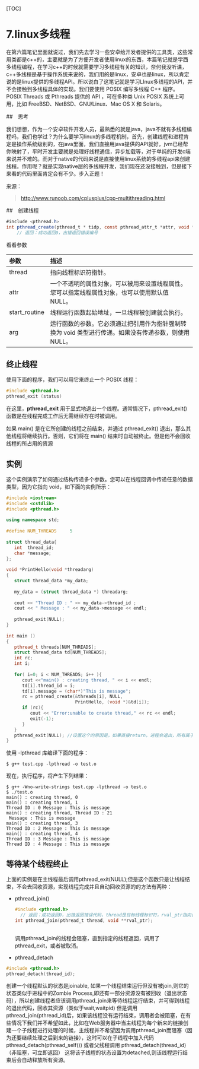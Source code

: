 [TOC]

# 7.linux多线程

在第六篇笔记里面就说过，我们先去学习一些安卓给开发者提供的工具类，这些常用类都是c++的，主要就是为了方便开发者使用linux的东西，本篇笔记就是学西多线程编程，在学习c++的时候就需要学习多线程有关的知识，奈何我没听课，c++多线程是基于操作系统来说的，我们用的是linux，安卓也是linux，所以肯定说的是linux提供的多线程API。所以说白了这笔记就是学习LInux多线程的API，并不会接触到多线程具体的实现。我们要使用 POSIX 编写多线程 C++ 程序。POSIX Threads 或 Pthreads 提供的 API ，可在多种类 Unix POSIX 系统上可用，比如 FreeBSD、NetBSD、GNU/Linux、Mac OS X 和 Solaris。

##　思考

我们想想，作为一个安卓软件开发人员，最熟悉的就是java，java不就有多线程编程吗，我们也学过？为什么要学习linux的多线程机制，首先，创建线程和进程肯定是操作系统级别的，在java里面，我们直接用java提供的API就好，jvm已经帮你映射了，平时开发主要就是处理好线程通信，异步加载等，对于单纯的开发c端来说并不难的。而对于native的代码来说是直接使用linux系统的多线程api来创建线程。作用呢？就是实现native层的多线程开发，我们现在还没接触到，但是接下来看的代码里面肯定会有不少。步入正题！



来源：

> <http://www.runoob.com/cplusplus/cpp-multithreading.html>

##　创建线程

~~~java
#include <pthread.h>
int pthread_create(pthread_t * tidp, const pthread_attr_t *attr, void *(*start_rtn)(void *), void *arg);
    // 返回：成功返回0，出错返回错误编号
~~~

看看参数

| 参数          | 描述                                                         |
| :------------ | :----------------------------------------------------------- |
| thread        | 指向线程标识符指针。                                         |
| attr          | 一个不透明的属性对象，可以被用来设置线程属性。您可以指定线程属性对象，也可以使用默认值 NULL。 |
| start_routine | 线程运行函数起始地址，一旦线程被创建就会执行。               |
| arg           | 运行函数的参数。它必须通过把引用作为指针强制转换为 void 类型进行传递。如果没有传递参数，则使用 NULL。 |



## 终止线程

使用下面的程序，我们可以用它来终止一个 POSIX 线程：

```c++
#include <pthread.h>
pthread_exit (status) 
```

在这里，**pthread_exit** 用于显式地退出一个线程。通常情况下，pthread_exit() 函数是在线程完成工作后无需继续存在时被调用。

如果 main() 是在它所创建的线程之前结束，并通过 pthread_exit() 退出，那么其他线程将继续执行。否则，它们将在 main() 结束时自动被终止。但是他不会回收线程的所占用的资源

## 实例

这个实例演示了如何通过结构传递多个参数。您可以在线程回调中传递任意的数据类型，因为它指向 void，如下面的实例所示：

~~~c++
#include <iostream>
#include <cstdlib>
#include <pthread.h>
 
using namespace std;
 
#define NUM_THREADS     5
 
struct thread_data{
   int  thread_id;
   char *message;
};
 
void *PrintHello(void *threadarg)
{
   struct thread_data *my_data;
 
   my_data = (struct thread_data *) threadarg;
 
   cout << "Thread ID : " << my_data->thread_id ;
   cout << " Message : " << my_data->message << endl;
 
   pthread_exit(NULL);
}
 
int main ()
{
   pthread_t threads[NUM_THREADS];
   struct thread_data td[NUM_THREADS];
   int rc;
   int i;
 
   for( i=0; i < NUM_THREADS; i++ ){
      cout <<"main() : creating thread, " << i << endl;
      td[i].thread_id = i;
      td[i].message = (char*)"This is message";
      rc = pthread_create(&threads[i], NULL,
                          PrintHello, (void *)&td[i]);
      if (rc){
         cout << "Error:unable to create thread," << rc << endl;
         exit(-1);
      }
   }
   pthread_exit(NULL); //设置这个的原因是，如果直接return，进程会退出，所有属于该进程的线程都马上被回收，设置了后，主线程完成，主线程先退出，其他子进程继续执行
}
~~~



使用 -lpthread 库编译下面的程序：

```
$ g++ test.cpp -lpthread -o test.o
```

现在，执行程序，将产生下列结果：

```
$ g++ -Wno-write-strings test.cpp -lpthread -o test.o
$ ./test.o
main() : creating thread, 0
main() : creating thread, 1
Thread ID : 0 Message : This is message
main() : creating thread, Thread ID : 21
 Message : This is message
main() : creating thread, 3
Thread ID : 2 Message : This is message
main() : creating thread, 4
Thread ID : 3 Message : This is message
Thread ID : 4 Message : This is message
```

## 等待某个线程终止

上面的实例是在主线程最后调用pthread_exit(NULL);但是这个函数只是让线程结束，不会去回收资源，实现线程完成并且自动回收资源的的方法有两种：

+ pthread_join()

  ~~~c
  #include <pthread.h>
    // 返回：成功返回0，出错返回错误代码，thread是目标线程标识符，rval_ptr指向目标线程返回时的退出信息
  int pthread_join(pthread_t thread, void **rval_ptr);
   
  ~~~

  

  调用pthread_join的线程会阻塞，直到指定的线程返回，调用了pthread_exit，或者被取消。 

+  pthread_detach 

  ~~~c++
  #include <pthread.h>
  pthread_detach(thread_id);
  ~~~

  

  创建一个线程默认的状态是joinable, 如果一个线程结束运行但没有被join,则它的状态类似于进程中的Zombie Process,即还有一部分资源没有被回收（退出状态码），所以创建线程者应该调用pthread_join来等待线程运行结束，并可得到线程的退出代码，回收其资源（类似于wait,waitpid) 
  但是调用pthread_join(pthread_id)后，如果该线程没有运行结束，调用者会被阻塞，在有些情况下我们并不希望如此，比如在Web服务器中当主线程为每个新来的链接创建一个子线程进行处理的时候，主线程并不希望因为调用pthread_join而阻塞（因为还要继续处理之后到来的链接），这时可以在子线程中加入代码 
  pthread_detach(pthread_self()) 
  或者父线程调用 
  pthread_detach(thread_id)（非阻塞，可立即返回） 
  这将该子线程的状态设置为detached,则该线程运行结束后会自动释放所有资源。 

  

